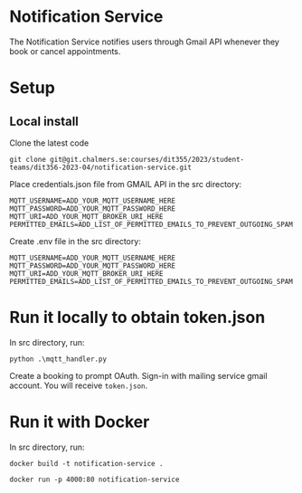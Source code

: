 # Notification Service

The Notification Service notifies users through Gmail API whenever they book or cancel appointments.

# Setup

## Local install
Clone the latest code

```
git clone git@git.chalmers.se:courses/dit355/2023/student-teams/dit356-2023-04/notification-service.git
```

Place credentials.json file from GMAIL API in the src directory:
```
MQTT_USERNAME=ADD_YOUR_MQTT_USERNAME_HERE
MQTT_PASSWORD=ADD_YOUR_MQTT_PASSWORD_HERE
MQTT_URI=ADD_YOUR_MQTT_BROKER_URI_HERE
PERMITTED_EMAILS=ADD_LIST_OF_PERMITTED_EMAILS_TO_PREVENT_OUTGOING_SPAM
```


Create .env file in the src directory:
```
MQTT_USERNAME=ADD_YOUR_MQTT_USERNAME_HERE
MQTT_PASSWORD=ADD_YOUR_MQTT_PASSWORD_HERE
MQTT_URI=ADD_YOUR_MQTT_BROKER_URI_HERE
PERMITTED_EMAILS=ADD_LIST_OF_PERMITTED_EMAILS_TO_PREVENT_OUTGOING_SPAM
```

# Run it locally to obtain token.json

In src directory, run:

```
python .\mqtt_handler.py
```
Create a booking to prompt OAuth. Sign-in with mailing service gmail account. You will receive `token.json`.

# Run it with Docker
In src directory, run:

```
docker build -t notification-service .

docker run -p 4000:80 notification-service
```
